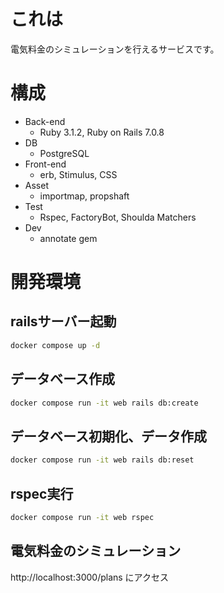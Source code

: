 # これは
電気料金のシミュレーションを行えるサービスです。

# 構成
- Back-end
    - Ruby 3.1.2, Ruby on Rails 7.0.8
- DB
    - PostgreSQL
- Front-end
    - erb, Stimulus, CSS
- Asset
    - importmap, propshaft
- Test
    - Rspec, FactoryBot, Shoulda Matchers
- Dev
    - annotate gem

# 開発環境
## railsサーバー起動
```sh
docker compose up -d
```

## データベース作成
```sh
docker compose run -it web rails db:create
```

## データベース初期化、データ作成
```sh
docker compose run -it web rails db:reset
```

## rspec実行
```sh
docker compose run -it web rspec
```

## 電気料金のシミュレーション

http://localhost:3000/plans にアクセス
